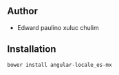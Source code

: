 ## Author
  - Edward paulino xuluc chulim
  
## Installation

```bash
bower install angular-locale_es-mx
```